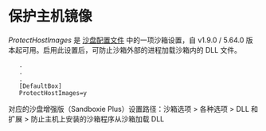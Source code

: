 # 保护主机镜像

_ProtectHostImages_ 是 [沙盘配置文件](SandboxieIni.md) 中的一项沙箱设置，自 v1.9.0 / 5.64.0 版本起可用。启用此设置后，可防止沙箱外部的进程加载沙箱内的 DLL 文件。

```
   .
   .
   .
   [DefaultBox]
   ProtectHostImages=y
```

对应的沙盘增强版（Sandboxie Plus）设置路径：沙箱选项 > 各种选项 > DLL 和扩展 > 防止主机上安装的沙箱程序从沙箱加载 DLL
